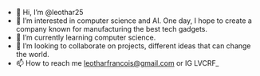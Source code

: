 - 👋 Hi, I’m @leothar25
- 👀 I’m interested in computer science and AI. One day, I hope to create a company known for manufacturing the best tech gadgets. 
- 🌱 I’m currently learning computer science.
- 💞️ I’m looking to collaborate on projects, different ideas that can change the world.
- 📫 How to reach me leotharfrancois@gmail.com or IG LVCRF_

<!---
leothar25/leothar25 is a ✨ special ✨ repository because its `README.md` (this file) appears on your GitHub profile.
You can click the Preview link to take a look at your changes.
--->
